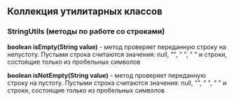 ## Коллекция утилитарных классов

### StringUtils (методы по работе со строками)
**boolean isEmpty(String value)** - метод проверяет переданную строку на непустоту. 
Пустыми строка считаются значения: null, "", " ", "   " и строки, состоящие только из пробельных символов

**boolean isNotEmpty(String value)** - метод проверяет переданную строку на пустоту.
Пустыми строка считаются значения: null, "", " ", "   " и строки, состоящие только из пробельных символов
